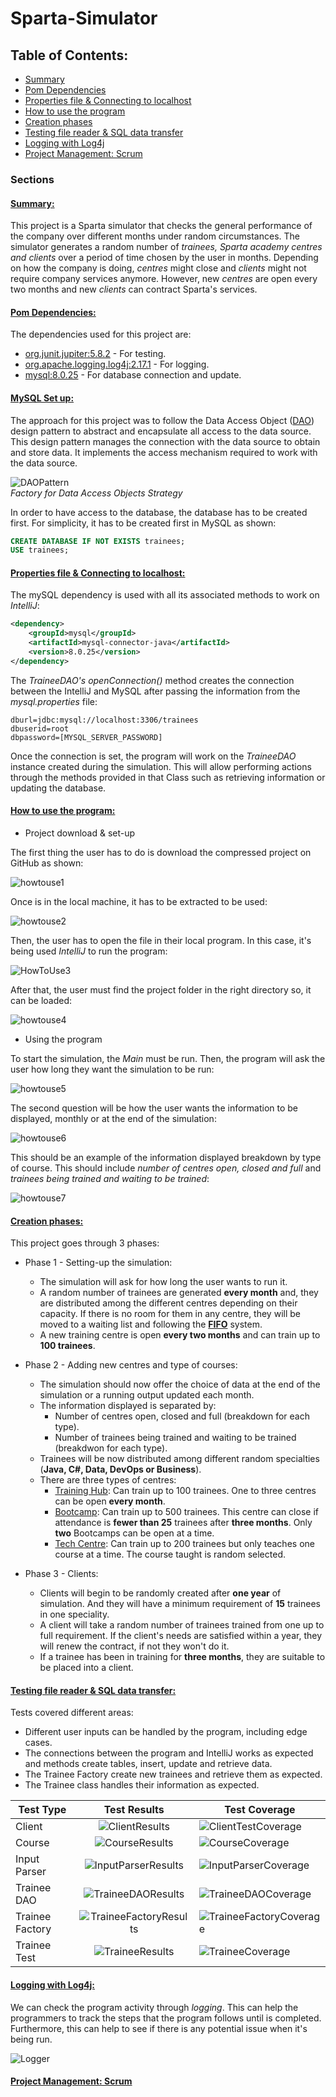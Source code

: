 # Sparta-Simulator

## Table of Contents:

* [Summary](#inssummaryins)
* [Pom Dependencies](#inspom-dependenciesins)
* [Properties file & Connecting to localhost](#insproperties-file--connecting-to-localhostins)
* [How to use the program](#inshow-to-use-the-programins)
* [Creation phases](#inscreation-phasesins)
* [Testing file reader & SQL data transfer](#instesting-file-reader--sql-data-transferins)
* [Logging with Log4j](#inslogging-with-log4jins)
* [Project Management: Scrum](#insproject-management-scrumins)

### Sections
#### <ins>Summary:</ins>
This project is a Sparta simulator that checks the general performance of the company over different months under random circumstances. 
The simulator generates a random number of *trainees, Sparta academy centres and clients* over a period of time chosen by the user in months. 
Depending on how the company is doing, *centres* might close and *clients* might not require company services anymore.
However, new *centres* are open every two months and new *clients* can contract Sparta's services.
#### <ins>Pom Dependencies:</ins>
The dependencies used for this project are:
* [org.junit.jupiter:5.8.2](https://junit.org/junit5/) - For testing.
* [org.apache.logging.log4j:2.17.1](https://logging.apache.org/log4j/2.x/) - For logging.
* [mysql:8.0.25](https://dev.mysql.com/doc/connector-j/8.0/en/connector-j-installing-maven.html) - For database connection and update.
#### <ins>MySQL Set up:</ins>
The approach for this project was to follow the Data Access Object ([DAO](https://www.oracle.com/java/technologies/dataaccessobject.html)) design pattern to abstract and encapsulate all access to the data source. This design pattern manages the connection with the data source to obtain and store data. It implements the access mechanism required to work with the data source.

![DAOPattern](https://user-images.githubusercontent.com/63067669/153708510-bd39862b-3fc2-4c08-8252-ab804d9d527e.png)  
*Factory for Data Access Objects Strategy*

In order to have access to the database, the database has to be created first. For simplicity, it has to be created first in MySQL as shown:

```sql
CREATE DATABASE IF NOT EXISTS trainees;
USE trainees;
```
#### <ins>Properties file & Connecting to localhost:</ins>

The mySQL dependency is used with all its associated methods to work on *IntelliJ*:

```xml
<dependency>
    <groupId>mysql</groupId>
    <artifactId>mysql-connector-java</artifactId>
    <version>8.0.25</version>
</dependency>
```

The *TraineeDAO's openConnection()* method creates the connection between the IntelliJ and MySQL after passing the information from the *mysql.properties* file:

```properties
dburl=jdbc:mysql://localhost:3306/trainees
dbuserid=root
dbpassword=[MYSQL_SERVER_PASSWORD]
```

Once the connection is set, the program will work on the *TraineeDAO* instance created during the simulation. This will allow performing actions through the methods provided in that Class such as retrieving information or updating the database.

#### <ins>How to use the program:</ins>
* Project download & set-up

The first thing the user has to do is download the compressed project on GitHub as shown:

![howtouse1](https://user-images.githubusercontent.com/63067669/154701030-2057f34b-aef4-46f6-9556-cc89218d7037.png)

Once is in the local machine, it has to be extracted to be used:

![howtouse2](https://user-images.githubusercontent.com/63067669/154701127-fb301512-b1e6-4bcf-bbca-bc3aa6a05e11.png)

Then, the user has to open the file in their local program. In this case, it's being used *IntelliJ* to run the program:

![HowToUse3](https://user-images.githubusercontent.com/63067669/153816556-dcbdc43f-7075-47c3-9a91-d1379a2afe16.png)

After that, the user must find the project folder in the right directory so, it can be loaded:

![howtouse4](https://user-images.githubusercontent.com/63067669/154334431-25306a8b-27c7-45cd-be32-9390f868d04b.png)

* Using the program

To start the simulation, the *Main* must be run. Then, the program will ask the user how long they want the simulation to be run:

![howtouse5](https://user-images.githubusercontent.com/63067669/154674673-d9c45a80-2a86-439a-b910-48710fcce22e.png)

The second question will be how the user wants the information to be displayed, monthly or at the end of the simulation:

![howtouse6](https://user-images.githubusercontent.com/63067669/154339732-9bd89e8c-6752-4ffb-bf6c-a43340d7b883.png)

This should be an example of the information displayed breakdown by type of course. This should include *number of centres open, closed and full* and *trainees being trained and waiting to be trained*:

![howtouse7](https://user-images.githubusercontent.com/63067669/154677735-1488274e-24b1-4f80-b0cf-d2e9053f6b6f.png)


#### <ins>Creation phases:</ins>

This project goes through 3 phases:

* Phase 1 - Setting-up the simulation:
  * The simulation will ask for how long the user wants to run it.
  * A random number of trainees are generated **every month** and, they are distributed among the different centres depending on their capacity. If there is no room for them in any centre, they will be moved to a waiting list and following the **[FIFO](https://en.wikipedia.org/wiki/FIFO_and_LIFO_accounting)** system.
  * A new training centre is open **every two months** and can train up to **100 trainees**.


* Phase 2 - Adding new centres and type of courses:
  * The simulation should now offer the choice of data at the end of the simulation or a running output updated each month.
  * The information displayed is separated by:
    * Number of centres open, closed and full (breakdown for each type).
    * Number of trainees being trained and waiting to be trained (breakdwon for each type).
  * Trainees will be now distributed among different random specialties (**Java, C#, Data, DevOps or Business**).
  * There are three types of centres:
    * <ins>Training Hub</ins>: Can train up to 100 trainees. One to three centres can be open **every month**.
    * <ins>Bootcamp</ins>: Can train up to 500 trainees. This centre can close if attendance is **fewer than 25** trainees after **three months**. Only **two** Bootcamps can be open at a time.
    * <ins>Tech Centre</ins>: Can train up to 200 trainees but only teaches one course at a time. The course taught is random selected.


* Phase 3 - Clients:
  * Clients will begin to be randomly created after **one year** of simulation. And they will have a minimum requirement of **15** trainees in one speciality.
  * A client will take a random number of trainees trained from one up to full requirement. If the client's needs are satisfied within a year, they will renew the contract, if not they won't do it.
  * If a trainee has been in training for **three months**, they are suitable to be placed into a client.
    
#### <ins>Testing file reader & SQL data transfer:</ins>
Tests covered different areas:
* Different user inputs can be handled by the program, including edge cases.
* The connections between the program and IntelliJ works as expected and methods create tables, insert, update and retrieve data.
* The Trainee Factory create new trainees and retrieve them as expected.
* The Trainee class handles their information as expected.

| Test Type       |                                                          Test Results                                                           | Test Coverage                                                                                                                 |
|-----------------|:-------------------------------------------------------------------------------------------------------------------------------:|-------------------------------------------------------------------------------------------------------------------------------|
| Client          |     ![ClientResults](https://user-images.githubusercontent.com/63067669/154776407-8e49e6eb-76a9-4819-9e00-a9a5bf3cc41f.png)     | ![ClientTestCoverage](https://user-images.githubusercontent.com/63067669/154778500-8d6b42de-9249-4a5c-b378-1d7e9b1f6403.png)  |
| Course          |     ![CourseResults](https://user-images.githubusercontent.com/63067669/154776657-901f979a-9971-4967-8f8e-3076cf624f9e.png)     | ![CourseCoverage](https://user-images.githubusercontent.com/63067669/154778496-23df487f-2eb3-4c8e-977d-0df1b0f576ab.png)      |
| Input Parser    |     ![InputParserResults](https://user-images.githubusercontent.com/63067669/154814951-3b745528-a354-4d95-9fcb-ac9a6d712242.png)                                                              | ![InputParserCoverage](https://user-images.githubusercontent.com/63067669/154814952-04aad2f8-e365-4e99-a160-031833d81942.png) |
| Trainee DAO     |   ![TraineeDAOResults](https://user-images.githubusercontent.com/63067669/154777416-c954ca94-e2e1-4239-aca9-d7f93f1fa64e.png)   | ![TraineeDAOCoverage](https://user-images.githubusercontent.com/63067669/154778498-da872986-4151-4d7e-a8c1-4f728a77bfea.png)  |
| Trainee Factory | ![TraineeFactoryResults](https://user-images.githubusercontent.com/63067669/154777619-5dfa488b-dd2c-4607-ba92-019b4686a1fc.png) | ![TraineeFactoryCoverage](https://user-images.githubusercontent.com/63067669/154778499-3d4ad999-2e45-468f-9d0b-7a370414498a.png) |
| Trainee Test    |    ![TraineeResults](https://user-images.githubusercontent.com/63067669/154777839-f2e14bb9-32a6-472a-b7e4-44d87211bece.png)     | ![TraineeCoverage](https://user-images.githubusercontent.com/63067669/154778497-36417ab1-299b-4701-bef0-a4a82f2bfff4.png)     |

#### <ins>Logging with Log4j:</ins>
We can check the program activity through *logging*. This can help the programmers to track the steps that the program follows until is completed. Furthermore, this can help to see if there is any potential issue when it's being run.

![Logger](https://user-images.githubusercontent.com/63067669/154814948-0a7ed7b5-403a-4682-b25b-7db2cb1897d8.png)

#### <ins>Project Management: Scrum</ins>

